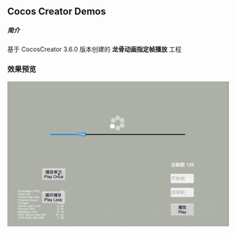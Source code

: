 ## Cocos Creator Demos

##### 简介
基于 CocosCreator 3.6.0 版本创建的 **龙骨动画指定帧播放** 工程

### 效果预览
![image](../../../gif/202203/2022031501.gif)